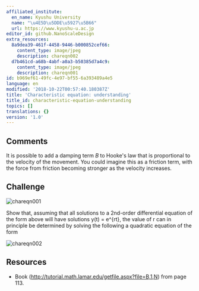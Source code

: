 ```yaml
---
affiliated_institute:
  en_name: Kyushu University
  name: "\u4E5D\u5DDE\u5927\u5B66"
  url: https://www.kyushu-u.ac.jp
editor_id: github.NanoScaleDesign
extra_resources:
  8a9dea39-461f-4458-9446-b000852cef66:
    content_type: image/jpeg
    description: chareqn002
  d7b461cd-a68b-4abf-a0a3-b50385d7a4c9:
    content_type: image/jpeg
    description: chareqn001
id: b969ef61-49fc-4e97-bf55-6a393489a4e5
language: en
modified: '2018-10-22T00:57:40.180387Z'
title: 'Characteristic equation: understanding'
title_id: characteristic-equation-understanding
topics: []
translations: {}
version: '1.0'
---
```


## Comments

It is possible to add a damping term *B* to Hooke's law that is proportional to the velocity of the movement. You could imagine this as a friction term, with the force from friction becoming stronger as the velocity increases.

## Challenge

![chareqn001](/api/v0/teachers/github.NanoScaleDesign/resources/public/d7b461cd-a68b-4abf-a0a3-b50385d7a4c9.jpeg/d7b461cd-a68b-4abf-a0a3-b50385d7a4c9.jpeg)

Show that, assuming that all solutions to a 2nd-order differential equation of the form above will have solutions y(t) = e^{rt}, the value of r can in principle be determined by solving the following a quadratic equation of the form

![chareqn002](/api/v0/teachers/github.NanoScaleDesign/resources/public/8a9dea39-461f-4458-9446-b000852cef66.jpeg/8a9dea39-461f-4458-9446-b000852cef66.jpeg)

## Resources

- Book (http://tutorial.math.lamar.edu/getfile.aspx?file=B,1,N) from page 113.




